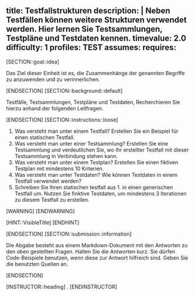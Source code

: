 title: Testfallstrukturen
description: |
  Neben Testfällen können weitere Strukturen verwendet werden. Hier lernen Sie Testsammlungen, Testpläne und Testdaten kennen.
timevalue: 2.0
difficulty: 1
profiles: TEST
assumes:
requires:
---
[SECTION::goal::idea]

Das Ziel dieser Einheit ist es, die Zusammenhänge der genannten Begriffe zu anzuwenden und zu verinnerlichen.

[ENDSECTION]
[SECTION::background::default]

Testfälle, Testsammlungen, Testpläne und Testdaten, Recherchieren Sie hierzu anhand der folgenden Leitfragen.

[ENDSECTION]
[SECTION::instructions::loose]

1. Was versteht man unter einem Testfall? Erstellen Sie ein Beispiel für einen statischen Testfall.
2. Was versteht man unter einer Testsammlung? Erstellen Sie eine Testsammlung und verdeutlichen Sie, wo Ihr erstellter Testfall mit dieser Testsammlung in Verbindung stehen kann.
3. Was versteht man unter einem Testplan? Erstellen Sie einen fiktiven Testplan mit mindestens 10 Kriterien.
4. Was versteht man unter Testdaten? Wie können Testdaten in einem Testfall verwendet werden?
5. Schreiben Sie Ihren statischen testfall aus 1. in einen generischen Testfall um. Nutzen Sie finktive Testdaten, um mindestens 3 Iterationen zu diesem Testfall zu erstellen.

[WARNING]
[ENDWARNING]

[HINT::VisibleTitle]
[ENDHINT]

[ENDSECTION]
[SECTION::submission::information]

Die Abgabe besteht aus einem Markdown-Dokument mit den Antworten zu den oben gestellten Fragen.
Halten Sie die Antworten kurz.
Sie dürfen Code-Beispiele benutzen, wenn diese zur Antwort hilfreich sind.
Geben Sie die benutzten Quellen an.

[ENDSECTION]

[INSTRUCTOR::heading]
.
[ENDINSTRUCTOR]
